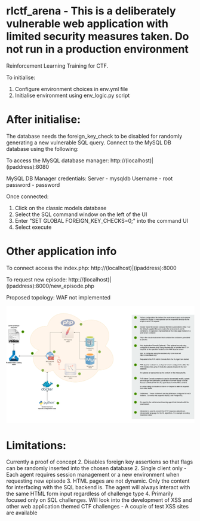 # rlctf_arena - This is a deliberately vulnerable web application with limited security measures taken. Do not run in a production environment
Reinforcement Learning Training for CTF. 

To initialise: 
1. Configure environment choices in env.yml file
2. Initialise environment using env_logic.py script

# After initialise:
The database needs the foreign_key_check to be disabled for randomly generating a new vulnerable SQL query.
Connect to the MySQL DB database using the following:

To access the MySQL database manager:
http://(localhost)|(ipaddress):8080

MySQL DB Manager credentials:
Server - mysqldb
Username - root
password - password 

Once connected: 
1. Click on the classic models database
2. Select the SQL command window on the left of the UI
3. Enter "SET GLOBAL FOREIGN_KEY_CHECKS=0;" into the command UI
4. Select execute

# Other application info
To connect access the index.php:
http://(localhost)|(ipaddress):8000

To request new episode:
http://(localhost)|(ipaddress):8000/new_episode.php

Proposed topology: WAF not implemented

![alt text](https://github.com/chetwynrx/DynamicCTF/blob/main/env_topology_diagram.png)

# Limitations:
Currently a proof of concept
2. Disables foreign key assertions so that flags can be randomly inserted into the chosen database
2. Single client only - Each agent requires session management or a new environment when requesting new episode
3. HTML pages are not dynamic. Only the content for interfacing with the SQL backend is. The agent will always interact with the same HTML form input regardless of challenge type
4. Primarily focused only on SQL challenges. Will look into the development of XSS and other web application themed CTF challenges - A couple of test XSS sites are available

